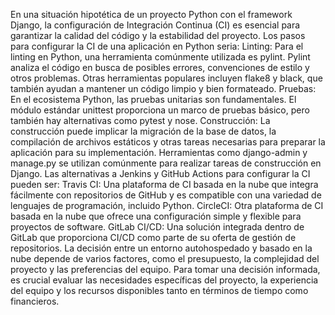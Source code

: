 En una situación hipotética de un proyecto Python con el framework Django, la configuración de Integración Continua (CI) es esencial para garantizar la calidad del código y la estabilidad del proyecto. Los pasos para configurar la CI de una aplicación en Python seria:
Linting:
Para el linting en Python, una herramienta comúnmente utilizada es pylint. Pylint analiza el código en busca de posibles errores, convenciones de estilo y otros problemas.
Otras herramientas populares incluyen flake8 y black, que también ayudan a mantener un código limpio y bien formateado.
Pruebas:
En el ecosistema Python, las pruebas unitarias son fundamentales. El módulo estándar unittest proporciona un marco de pruebas básico, pero también hay alternativas como pytest y nose.
Construcción:
La construcción puede implicar la migración de la base de datos, la compilación de archivos estáticos y otras tareas necesarias para preparar la aplicación para su implementación.
Herramientas como django-admin y manage.py se utilizan comúnmente para realizar tareas de construcción en Django.
Las alternativas a Jenkins y GitHub Actions para configurar la CI pueden ser:
Travis CI: Una plataforma de CI basada en la nube que integra fácilmente con repositorios de GitHub y es compatible con una variedad de lenguajes de programación, incluido Python.
CircleCI: Otra plataforma de CI basada en la nube que ofrece una configuración simple y flexible para proyectos de software.
GitLab CI/CD: Una solución integrada dentro de GitLab que proporciona CI/CD como parte de su oferta de gestión de repositorios.
La decisión entre un entorno autohospedado y basado en la nube depende de varios factores, como el presupuesto, la complejidad del proyecto y las preferencias del equipo.
Para tomar una decisión informada, es crucial evaluar las necesidades específicas del proyecto, la experiencia del equipo y los recursos disponibles tanto en términos de tiempo como financieros.